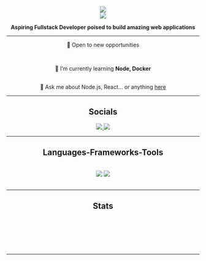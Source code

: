 <div align="center">
    <img src="https://github.com/shreyash-vishwasrao/shreyash-vishwasrao/assets/74005022/d99a9933-c791-46b8-a40e-3f3be6066e0e" />
    <br />
    <img src="https://visitor-badge.laobi.icu/badge?page_id=shreyash-vishwasrao.shreyash-vishwasrao" />
</div>
<p align="center"><strong>Aspiring Fullstack Developer poised to build amazing web applications</strong></p>

<hr />


<div align="center"> 
 <p>🔭 Open to new opportunities</p>
 <br />
 <p>🌱 I’m currently learning <strong>Node, Docker</strong></p>
 <br />
 💬 Ask me about Node.js, React... or anything <a href="https://github.com/shreyash-vishwasrao/shreyash-vishwasrao/issues">here</a>
 </p>
<!-- ⚡ Fun fact **Game of Thrones Night's Watch cloaks are made from Ikea rugs** -->
</div>

<hr />

<div align="center">
    <h2>Socials</h2>
    <a href="mailto:shreyashv0929@gmail.com" target="_blank">
        <img src="https://img.shields.io/badge/Gmail-333333?style=for-the-badge&logo=gmail&logoColor=red" />
    </a>
    <a href="https://www.linkedin.com/in/shreyashvishwasrao" target="_blank">
        <img src="https://img.shields.io/badge/LinkedIn-0077B5?style=for-the-badge&logo=linkedin&logoColor=white" target="_blank" />
    </a>
  <!-- <a href="https://salesp07.github.io" target="_blank" style="text-decoration: none">
     <img src="https://img.shields.io/badge/Portfolio-FF5722?style=for-the-badge&logo=todoist&logoColor=white" target="_blank" /> 
     sqlite, safari, google-chrome are other good icon options
  </a> -->
</div>

 <hr/>
 
<h2 align="center">Languages-Frameworks-Tools</h2>
<br/>
<div align="center">
    <img src="https://skillicons.dev/icons?i=html,css,javascript,python,typescript,c,java,nodejs,nextjs,express" />
    <img src="https://skillicons.dev/icons?i=mongodb,react,bootstrap,tailwind,figma,vscode,git,github,docker,mysql" /><br>
</div>

<br/>


<!--    <div align="center">
      <h2>🐍 My Contributions 🐍</h2>
      <br>
      <img alt="snake eating my contributions" src="https://raw.githubusercontent.com/salesp07/salesp07/output/github-contribution-grid-snake.svg" />
      
      <br/><br/><br/>
    </div>
-->

<hr/>

<h2 align="center">Stats</h2>
<br>

<div align="center">
    <img src="http://github-profile-summary-cards.vercel.app/api/cards/profile-details?username=ForkThisStuff&amp;theme=github_dark" alt="">
    <img src="http://github-profile-summary-cards.vercel.app/api/cards/repos-per-language?username=ForkThisStuff&amp;theme=github_dark" alt="">
    <img src="http://github-profile-summary-cards.vercel.app/api/cards/most-commit-language?username=ForkThisStuff&amp;theme=github_dark" alt="">
    <img src="http://github-profile-summary-cards.vercel.app/api/cards/stats?username=ForkThisStuff&amp;theme=github_dark" alt="">
    <img src="http://github-profile-summary-cards.vercel.app/api/cards/productive-time?username=ForkThisStuff&amp;theme=github_dark&amp;utcOffset=8" alt="">
</div>

<br/><br/>

<hr/>
<br/>
